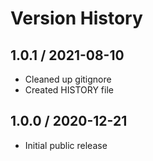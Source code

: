 # Version History

## 1.0.1 / 2021-08-10

- Cleaned up gitignore
- Created HISTORY file

## 1.0.0 / 2020-12-21

- Initial public release
